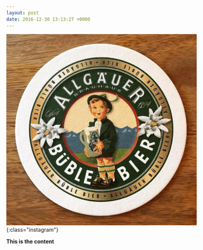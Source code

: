 ```yaml
---
layout: post
date: 2016-12-30 13:13:27 +0000
---
```


![](/media/14474269_1826828430887835_1364016278167093248_n.jpg){:class="instagram"}

<b>This is the content</b>